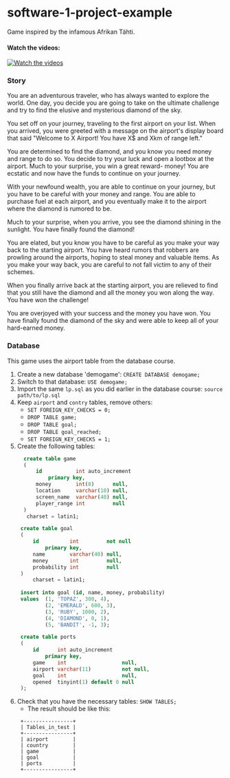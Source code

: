 # software-1-project-example
Game inspired by the infamous Afrikan Tähti.

#### Watch the videos:
[![Watch the videos](https://i.ytimg.com/vi/AVAs9eFomD8/hqdefault.jpg?sqp=-oaymwE2CNACELwBSFXyq4qpAygIARUAAIhCGAFwAcABBvABAfgB_gmAAtAFigIMCAAQARhBIFUoZTAP&rs=AOn4CLCT0c5w686gZCkuXoLKE4GQnl4lHw)](https://youtube.com/playlist?list=PLKenVLUxjmH9AyGZUeNDs8RinDVLQIQXY)

### Story

You are an adventurous traveler, who has always wanted to explore the world. One day, you decide you are going to take on the ultimate challenge and try to find the elusive and mysterious diamond of the sky.

You set off on your journey, traveling to the first airport on your list. When you arrived, you were greeted with a message on the airport's display board that said "Welcome to X Airport! You have X$ and Xkm of range left." 

You are determined to find the diamond, and you know you need money and range to do so. You decide to try your luck and open a lootbox at the airport. Much to your surprise, you win a great reward- money! You are ecstatic and now have the funds to continue on your journey.

With your newfound wealth, you are able to continue on your journey, but you have to be careful with your money and range. You are able to purchase fuel at each airport, and you eventually make it to the airport where the diamond is rumored to be.

Much to your surprise, when you arrive, you see the diamond shining in the sunlight. You have finally found the diamond!

You are elated, but you know you have to be careful as you make your way back to the starting airport. You have heard rumors that robbers are prowling around the airports, hoping to steal money and valuable items. As you make your way back, you are careful to not fall victim to any of their schemes.

When you finally arrive back at the starting airport, you are relieved to find that you still have the diamond and all the money you won along the way. You have won the challenge!

You are overjoyed with your success and the money you have won. You have finally found the diamond of the sky and were able to keep all of your hard-earned money.

### Database

This game uses the airport table from the database course.

1. Create a new database 'demogame': `CREATE DATABASE demogame;`
2. Switch to that database: `USE demogame;`
3. Import the same `lp.sql` as you did earlier in the database course: `source path/to/lp.sql`
4. Keep `airport` and `contry` tables, remove others: 
   - `SET FOREIGN_KEY_CHECKS = 0;`
   - `DROP TABLE game;`
   - `DROP TABLE goal;`
   - `DROP TABLE goal_reached;`
   - `SET FOREIGN_KEY_CHECKS = 1;`
5. Create the following tables:
   ```sql
     create table game
     (
         id           int auto_increment
             primary key,
         money        int(8)      null,
         location     varchar(10) null,
         screen_name  varchar(40) null,
         player_range int         null
     )
      charset = latin1;
   
   ```
   ```sql
    create table goal
    (
        id          int         not null
            primary key,
        name        varchar(40) null,
        money       int         null,
        probability int         null
    )
        charset = latin1;
    
    insert into goal (id, name, money, probability)
    values  (1, 'TOPAZ', 300, 4),
            (2, 'EMERALD', 600, 3),
            (3, 'RUBY', 1000, 2),
            (4, 'DIAMOND', 0, 1),
            (5, 'BANDIT', -1, 3);
   ```
   ```sql
    create table ports
    (
        id      int auto_increment
            primary key,
        game    int                  null,
        airport varchar(11)          not null,
        goal    int                  null,
        opened  tinyint(1) default 0 null
    );
   ```
6. Check that you have the necessary tables: `SHOW TABLES;`
   - The result should be like this:
   ```text
    +----------------+
    | Tables_in_test |
    +----------------+
    | airport        |
    | country        |
    | game           |
    | goal           |
    | ports          |
    +----------------+
   ```